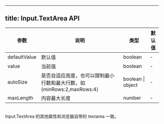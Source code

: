 <!--
 * @Description: 
 * @Author: linchaoting
 * @Date: 2021-03-04 10:46:45
 * @LastEditTime: 2021-03-04 11:02:57
-->
---
title: Input.TextArea API
---

| 参数 | 说明 | 类型 | 默认值 | 
| --- | --- | --- | --- | 
| defaultValue | 默认值 | boolean | - |
| value | 当前值 | boolean | - |
| autoSize | 是否自适应高度，也可以限制最小行数和最大行数，如{minRows:2,maxRows:4} | boolean \| object | - |
| maxLength | 内容最大长度 | number | - |

<br />
Input.TextArea 的其他属性和浏览器自带的 textarea 一致。